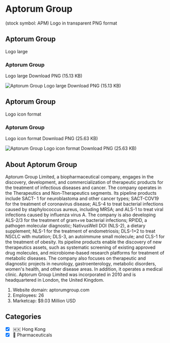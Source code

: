 # Aptorum Group
 (stock symbol: APM) Logo in transparent PNG format

## Aptorum Group
 Logo large

### Aptorum Group
 Logo large Download PNG (15.13 KB)

![Aptorum Group
 Logo large Download PNG (15.13 KB)](/img/orig/APM_BIG-7f44c5ba.png)

## Aptorum Group
 Logo icon format

### Aptorum Group
 Logo icon format Download PNG (25.63 KB)

![Aptorum Group
 Logo icon format Download PNG (25.63 KB)](/img/orig/APM-a0295384.png)

## About Aptorum Group


Aptorum Group Limited, a biopharmaceutical company, engages in the discovery, development, and commercialization of therapeutic products for the treatment of infectious diseases and cancer. The company operates in the Therapeutics and Non-Therapeutics segments. Its pipeline products include SACT- 1 for neuroblastoma and other cancer types; SACT-COV19 for the treatment of coronavirus disease; ALS-4 to treat bacterial infections caused by staphylococcus aureus, including MRSA; and ALS-1 to treat viral infections caused by influenza virus A. The company is also developing ALS-2/3 for the treatment of gram+ve bacterial infections; RPIDD, a pathogen molecular diagnostic; NativusWell DOI (NLS-2), a dietary supplement; NLS-1 for the treatment of endometriosis; DLS-1+2 to treat NSCLC with mutation; DLS-3, an autoimmune small molecule; and CLS-1 for the treatment of obesity. Its pipeline products enable the discovery of new therapeutics assets, such as systematic screening of existing approved drug molecules, and microbiome-based research platforms for treatment of metabolic diseases. The company also focuses on therapeutic and diagnostic projects in neurology, gastroenterology, metabolic disorders, women's health, and other disease areas. In addition, it operates a medical clinic. Aptorum Group Limited was incorporated in 2010 and is headquartered in London, the United Kingdom.

1. Website domain: aptorumgroup.com
2. Employees: 26
3. Marketcap: $9.03 Million USD


## Categories
- [x] 🇭🇰 Hong Kong
- [x] 💊 Pharmaceuticals
